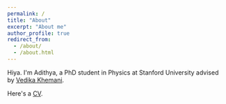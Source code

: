 ```yaml
---
permalink: /
title: "About"
excerpt: "About me"
author_profile: true
redirect_from: 
  - /about/
  - /about.html
---
```


Hiya. I'm Adithya, a PhD student in Physics at Stanford University advised by <a href="https://scholar.google.com/citations?user=xXBlOUYAAAAJ&hl=en" target="_blank">Vedika Khemani</a>.

Here's a <a href="{{base.url}}/assets/adithyasriram_cv-3.pdf" target="_blank">CV</a>.
